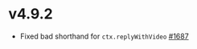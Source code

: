 # v4.9.2

* Fixed bad shorthand for `ctx.replyWithVideo` [#1687](https://github.com/telegraf/telegraf/issues/1687)

